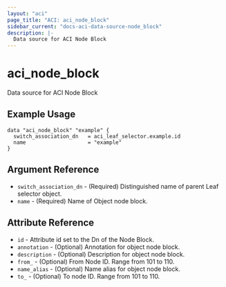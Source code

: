 ```yaml
---
layout: "aci"
page_title: "ACI: aci_node_block"
sidebar_current: "docs-aci-data-source-node_block"
description: |-
  Data source for ACI Node Block
---
```


# aci_node_block

Data source for ACI Node Block

## Example Usage

```hcl
data "aci_node_block" "example" {
  switch_association_dn   = aci_leaf_selector.example.id
  name                    = "example"
}
```

## Argument Reference

- `switch_association_dn` - (Required) Distinguished name of parent Leaf selector object.
- `name` - (Required) Name of Object node block.

## Attribute Reference

- `id` - Attribute id set to the Dn of the Node Block.
- `annotation` - (Optional) Annotation for object node block.
- `description` - (Optional) Description for object node block.
- `from_` - (Optional) From Node ID. Range from 101 to 110.
- `name_alias` - (Optional) Name alias for object node block.
- `to_` - (Optional) To node ID. Range from 101 to 110.
